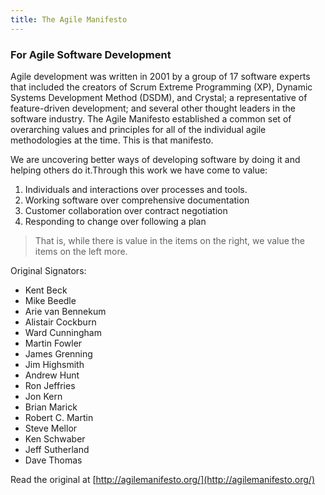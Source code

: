 ```yaml
---
title: The Agile Manifesto
---
```

### For Agile Software Development

Agile development was written in 2001 by a group of 17 software experts that included the creators of Scrum Extreme Programming (XP), Dynamic Systems Development Method (DSDM), and Crystal; a representative of feature-driven development; and several other thought leaders in the software industry. The Agile Manifesto established a common set of overarching values and principles for all of the individual agile methodologies at the time. This is that manifesto.

We are uncovering better ways of developing software by doing it and helping others do it.Through this work we have come to value:

1.  Individuals and interactions over processes and tools.
2.  Working software over comprehensive documentation
3.  Customer collaboration over contract negotiation
4.  Responding to change over following a plan

> That is, while there is value in the items on the right, we value the items on the left more.

Original Signators:

*   Kent Beck
*   Mike Beedle
*   Arie van Bennekum
*   Alistair Cockburn
*   Ward Cunningham
*   Martin Fowler
*   James Grenning
*   Jim Highsmith
*   Andrew Hunt
*   Ron Jeffries
*   Jon Kern
*   Brian Marick
*   Robert C. Martin
*   Steve Mellor
*   Ken Schwaber
*   Jeff Sutherland
*   Dave Thomas

Read the original at [http://agilemanifesto.org/](http://agilemanifesto.org/)